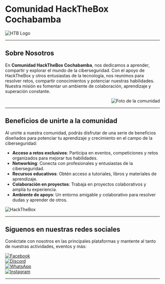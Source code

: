 # Comunidad HackTheBox Cochabamba

![HTB Logo](https://media.giphy.com/media/3ohs7ZVfZr9tAcqhwk/giphy.gif)  

---

## Sobre Nosotros

En **Comunidad HackTheBox Cochabamba**, nos dedicamos a aprender, compartir y explorar el mundo de la ciberseguridad. Con el apoyo de HackTheBox y otros entusiastas de la tecnología, nos reunimos para resolver retos, compartir conocimientos y potenciar nuestras habilidades. Nuestra misión es fomentar un ambiente de colaboración, aprendizaje y superación constante.

<div align="right">
  <img src="https://drive.google.com/file/d/1QwxQakgczYI6AizMaQ5m5cg9Z8o_ioFu/view&id=portada.jpg" alt="Foto de la comunidad" style="max-width: 100%;"/>
</div>

---

## Beneficios de unirte a la comunidad

Al unirte a nuestra comunidad, podrás disfrutar de una serie de beneficios diseñados para potenciar tu aprendizaje y crecimiento en el campo de la ciberseguridad:

- **Acceso a retos exclusivos**: Participa en eventos, competiciones y retos organizados para mejorar tus habilidades.
- **Networking**: Conecta con profesionales y entusiastas de la ciberseguridad.
- **Recursos educativos**: Obtén acceso a tutoriales, libros y materiales de aprendizaje.
- **Colaboración en proyectos**: Trabaja en proyectos colaborativos y amplía tu experiencia.
- **Ambiente de apoyo**: Un entorno amigable y colaborativo para resolver dudas y aprender de otros.

![HackTheBox](https://drive.google.com/file/d/1QwxQakgczYI6AizMaQ5m5cg9Z8o_ioFu/view?usp=sharing)

---

## Síguenos en nuestras redes sociales

Conéctate con nosotros en las principales plataformas y mantente al tanto de nuestras actividades, eventos y más:

[![Facebook](https://img.shields.io/badge/Facebook-1877F2?style=flat-square&logo=facebook&logoColor=white)](https://facebook.com/ComunidadHTBCochabamba)  
[![Discord](https://img.shields.io/badge/Discord-7289DA?style=flat-square&logo=discord&logoColor=white)](https://discord.gg/ComunidadHTBCochabamba)  
[![WhatsApp](https://img.shields.io/badge/WhatsApp-25D366?style=flat-square&logo=whatsapp&logoColor=white)](https://wa.me/1234567890)  
[![Instagram](https://img.shields.io/badge/Instagram-E4405F?style=flat-square&logo=instagram&logoColor=white)](https://instagram.com/ComunidadHTBCochabamba)

---
